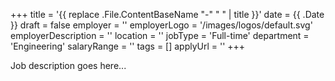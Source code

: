 +++
title = '{{ replace .File.ContentBaseName "-" " " | title }}'
date = {{ .Date }}
draft = false
employer = ''
employerLogo = '/images/logos/default.svg'
employerDescription = ''
location = ''
jobType = 'Full-time'
department = 'Engineering'
salaryRange = ''
tags = []
applyUrl = ''
+++

Job description goes here...

